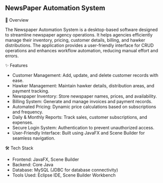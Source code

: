 ## NewsPaper Automation System

📌 Overview

The Newspaper Automation System is a desktop-based software designed to streamline newspaper agency operations. It helps agencies efficiently manage their inventory, pricing, customer details, billing, and hawker distributions. The application provides a user-friendly interface for CRUD operations and enhances workflow automation, reducing manual effort and errors.

✨ Features

* Customer Management: Add, update, and delete customer records with ease.
* Hawker Management: Maintain hawker details, distribution areas, and payment tracking.
* Newspaper Inventory: Store newspaper names, prices, and availability.
* Billing System: Generate and manage invoices and payment records.
* Automated Pricing: Dynamic price calculations based on subscriptions and frequency.
* Daily & Monthly Reports: Track sales, customer subscriptions, and expenses.
* Secure Login System: Authentication to prevent unauthorized access.
* User-Friendly Interface: Built using JavaFX and Scene Builder for seamless navigation.

🛠 Tech Stack

* Frontend: JavaFX, Scene Builder
* Backend: Core Java
* Database: MySQL (JDBC for database connectivity)
* Tools Used: Eclipse IDE, Scene Builder Workbench

